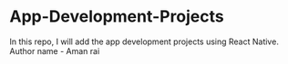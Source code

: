 # App-Development-Projects
In this repo, I will add the app development projects using React Native.
Author name - Aman rai
